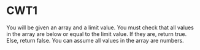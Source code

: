 # CWT1
You will be given an array and a limit value. You must check that all values in the array are below or equal to the limit value. If they are, return true. Else, return false.  You can assume all values in the array are numbers.

